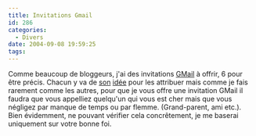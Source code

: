 ```yaml
---
title: Invitations Gmail
id: 286
categories:
  - Divers
date: 2004-09-08 19:59:25
tags:
---
```


Comme beaucoup de bloggeurs, j'ai des invitations [GMail](http://gmail.google.com/gmail "GMail") à offrir, 6 pour être précis. Chacun y va de [son](http://www.fastclemmy.com/index.php?viewlog=92_invitations-gmail "Invitations Gmail") [idée](http://niko.informatif.org/blog/2004/08/24/173-gmail "Gmail") pour les attribuer mais comme je fais rarement comme les autres, pour que je vous offre une invitation GMail il faudra que vous appelliez quelqu'un qui vous est cher mais que vous négligez par manque de temps ou par flemme. (Grand-parent, ami etc.). Bien évidemment, ne pouvant vérifier cela concrêtement, je me baserai uniquement sur votre bonne foi.